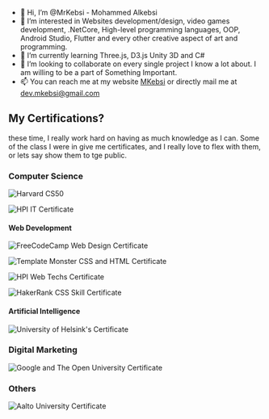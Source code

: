 - 👋 Hi, I’m @MrKebsi - Mohammed Alkebsi
- 👀 I’m interested in Websites 
development/design, video games development,
.NetCore, High-level programming languages, 
OOP, Android Studio, Flutter and every other
creative aspect of art and programming. 
- 🌱 I’m currently learning Three.js, D3.js
Unity 3D and C#
- 💞️ I’m looking to collaborate on every single
project I know a lot about. I am willing to be a part
of Something Important. 
- 📫 You can reach me at my website
[MKebsi](https://mrkebsi.github.io/) or
directly mail me at [dev.mkebsi@gmail.com](mailto:dev.mkebsi@gmail.co)

## My Certifications?
these time, I really work hard on having as much knowledge as I can. Some of the class I were in give me certificates, and I really love to flex with them, or lets say show them to tge public.

### Computer Science

![Harvard CS50](https://github.com/MrKebsi/MrKebsi/blob/c1e31c82659a41506ced0244d37407c0e574c12c/CS50x.png)

![HPI IT Certificate](https://github.com/MrKebsi/MrKebsi/blob/afc51f9559c2ca1b14559342bc6f75c29c2f6bf4/Information%20Service%20Engineering%20-%20Open%20HPI.jpg)

#### Web Development

![FreeCodeCamp Web Design Certificate](https://github.com/MrKebsi/MrKebsi/blob/afc51f9559c2ca1b14559342bc6f75c29c2f6bf4/FreeCodeCamp%20Responsive%20Web%20Design%20Certification.jpg)

![Template Monster CSS and HTML Certificate](https://github.com/MrKebsi/MrKebsi/blob/afc51f9559c2ca1b14559342bc6f75c29c2f6bf4/TemplateMonsterCertification.jpg)

![HPI Web Techs Certificate](https://github.com/MrKebsi/MrKebsi/blob/afc51f9559c2ca1b14559342bc6f75c29c2f6bf4/Web%20Technologies%20-%20Open%20HPI.jpg)

![HakerRank CSS Skill Certificate](https://github.com/MrKebsi/MrKebsi/blob/afc51f9559c2ca1b14559342bc6f75c29c2f6bf4/HackerRank%20-%20CSS%20Skill%20Certification.jpg)

#### Artificial Intelligence
![University of Helsink's Certificate](https://github.com/MrKebsi/MrKebsi/blob/afc51f9559c2ca1b14559342bc6f75c29c2f6bf4/Elements%20of%20AI%20-%20University%20of%20Helsinki%20Certification.png)

### Digital Marketing

![Google and The Open University Certificate](https://github.com/MrKebsi/MrKebsi/blob/afc51f9559c2ca1b14559342bc6f75c29c2f6bf4/Google%20&%20Open%20University%20-%20FDM%20Certification.jpg)

### Others
![Aalto University Certificate](https://github.com/MrKebsi/MrKebsi/blob/afc51f9559c2ca1b14559342bc6f75c29c2f6bf4/Starting%20Up%20-%20Aalto%20University%20Certification.png)
<!---
MrKebsi/MrKebsi is a ✨ special ✨ repository because its `README.md` (this file) appears on your GitHub profile.
You can click the Preview link to take a look at your changes.
--->
